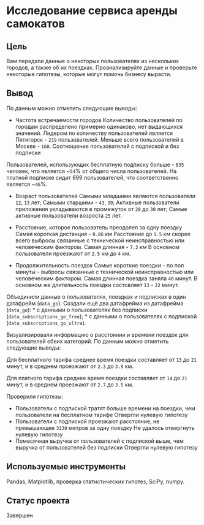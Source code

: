 # Исследование сервиса аренды самокатов
## Цель
Вам передали данные о некоторых пользователях из нескольких городов, а также об их поездках. Проанализируйте данные и проверьте некоторые гипотезы, которые могут помочь бизнесу вырасти.

## Вывод
По данным можно отметить следующие выводы:

* Частота встречаемости городов
Количество пользователей по городам распределено примерно одинаково, нет выдающихся значений. Лидером по количеству пользователей является Пятигорск - `219` пользователей. Меньше всего пользователей в Москве - `168`. Соотношение пользователей с подпиской и без подписки

Пользователей, использующих бесплатную подписку больше - `835` человек, что является ~`54`% от общего числа пользователей. На платной подписке сидит 699 пользователей, что соответственно является ~`46`%.

* Возраст пользователей
Самыми младшими являются пользователи `12`, `13` лет; Самыми старшими - `43`, `39`; Активные пользователи приложения укладываются в промежуток от `20` до `30` лет; Самые активные пользователи возроста `25` лет.

* Расстояние, которое пользователь преодолел за одну поездку
Самая короткая дистанция - `0.86` км Расстояние до `1.5` км скорее всего выбросы связанные с технической неинсправностью или человеческим фактором. Самая длинная - `7.2` км В основном пользователи проезжают от `2.5` км до `4` км.

* Продолжительность поездок
Самые короткие поездки - по пол минуты - выбросы связанные с технической неинсправностью или человеческим фактором. Самая длинная поездка заняла `40` минут. В основном же длительность поездки состовляет `13` - `22` минут.

Объединили данные о пользователях, поездках и подписках в один датафрейм (`data_go`). Создали ещё два датафрейма из датафрейма (`data_go`): * c данными о пользователях без подписки (`data_subscriptions_go_free`); * с данными о пользователях с подпиской (`data_subscriptions_go_ultra`).

Визуализировали информацию о расстоянии и времени поездок для пользователей обеих категорий. По данным можно отметить следующие выводы:

Для бесплатного тарифа среднее время поездки составляет от `13` до `21` минут, и в среднем проезжают от `2.3` до `3.9` км.

Для платного тарифа среднее время поездки составляет от `14` до `21` минут, и в среднем проезжают от `2.7` до `3.5` км.

Проверили гипотезы:

* Пользователи с подпиской тратят больше времени на поездки, чем пользователи на бесплатном тарифе
Отвергли нулевую гипотезу
* Пользователи с подпиской проезжают расстояние, не превышающее `3130` метров за одну поездку
Не удалось отвергнуть нулевую гипотезу
* Помесячная выручка от пользователей с подпиской выше, чем выручка от пользователей без подписки
Отвергли нулевую гипотезу

## Используемые инструменты
Pandas, Matplotlib, проверка статистических гипотез, SciPy, numpy.

## Статус проекта
Завершен
